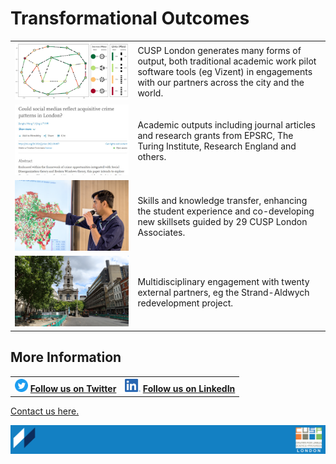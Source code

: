 # Transformational Outcomes


<table>
  <tr>
    <td> <img src="./assets/Page6-1-a.png" alt="Page6-1-a.png" > </td>
    <td> 
      CUSP London generates many forms of output, both traditional academic work pilot software tools (eg Vizent) in engagements with our partners across the city and the world. 
    </td>
   </tr> 
  
   <tr>
    <td> <img src="./assets/academicPaper.png" alt="Academic Publication" > </td>
    <td> 
      Academic outputs including journal articles and research grants from EPSRC, The Turing Institute, Research England and others.
    </td>
   </tr> 
  
   <tr>
    <td> <img src="./assets/skillsKT.png" alt="Skill Development" > </td>
    <td> 
Skills and knowledge transfer, enhancing the student experience and co-developing new skillsets guided by 29 CUSP London Associates.
    </td>
   </tr> 
  
   <tr>
    <td> <img src="./assets/strand.png" alt="External partnerships" > </td>
    <td> 
      Multidisciplinary engagement with twenty external partners, eg the Strand-Aldwych redevelopment project.
    </td>
   </tr> 
  
  
</table>

## More Information

<table border="0" cellspacing="0" cellpadding="0">
  <tr>
    <th>
<a href="https://twitter.com/cusplondon?lang=en"><img src="./assets/Twitterblue.svg" alt="Twitter" style="width:21px;height:21px;"></a>
<a href="https://twitter.com/cusplondon?lang=en">Follow us on Twitter</a>
    </th>
        <th>
<a href="https://www.linkedin.com/company/centre-for-urban-science-and-progress-london-cusp-london-king-s-college-london/"><img src="./assets/LI-In-Bug.png" alt="Linked In" style="height:21px;"></a>
<a href="https://www.linkedin.com/company/centre-for-urban-science-and-progress-london-cusp-london-king-s-college-london/)">Follow us on LinkedIn</a>
       </th>
   </tr>
</table>

[Contact us here.](./YouCanJoinUs.md)

![CUSP London Logo](./assets/CUSPbanner_thin_03.png)
